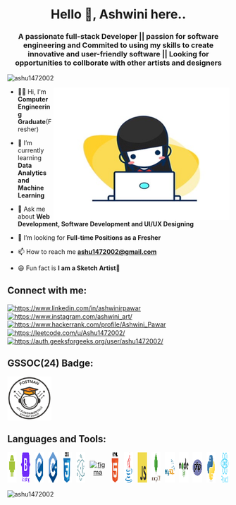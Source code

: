 <h1 align="center">Hello 👋, Ashwini here..</h1>
<h3 align="center">A passionate full-stack Developer || passion for software engineering and Commited to using my skills to create innovative and user-friendly software || Looking for opportunities to collborate with other artists and designers</h3>

<p align="left"> <img src="https://komarev.com/ghpvc/?username=ashu1472002&label=Profile%20views&color=0e75b6&style=flat" alt="ashu1472002" /> </p>
<img align="right" alt="coding" width="400" height="300" src="img_git.jpg">

- 👩‍💻 Hi, I'm **Computer Engineering Graduate**(Fresher)

- 🌱 I’m currently learning **Data Analytics and Machine Learning**

- 💬 Ask me about **Web Development, Software Development and UI/UX Designing**

- 🤔 I’m looking for **Full-time Positions as a Fresher**

- 📫 How to reach me **ashu1472002@gmail.com**

- 😄 Fun fact is **I am a Sketch Artist💖**

## Connect with me:
<p align="left">
<a href="https://linkedin.com/in/ashwinirpawar" target="blank"><img align="center" src="https://raw.githubusercontent.com/rahuldkjain/github-profile-readme-generator/master/src/images/icons/Social/linked-in-alt.svg" alt="https://www.linkedin.com/in/ashwinirpawar" height="30" width="40" /></a>
<a href="https://www.instagram.com/ashwini_art/" target="blank"><img align="center" src="https://raw.githubusercontent.com/rahuldkjain/github-profile-readme-generator/master/src/images/icons/Social/instagram.svg" alt="https://www.instagram.com/ashwini_art/" height="30" width="40" /></a>
<a href="https://www.hackerrank.com/profile/Ashwini_Pawar" target="blank"><img align="center" src="https://raw.githubusercontent.com/rahuldkjain/github-profile-readme-generator/master/src/images/icons/Social/hackerrank.svg" alt="https://www.hackerrank.com/profile/Ashwini_Pawar" height="30" width="40" /></a>
<a href="https://leetcode.com/u/Ashu1472002/" target="blank"><img align="center" src="https://raw.githubusercontent.com/rahuldkjain/github-profile-readme-generator/master/src/images/icons/Social/leet-code.svg" alt="https://leetcode.com/u/Ashu1472002/" height="30" width="40" /></a>
<a href="https://www.geeksforgeeks.org/user/ashu1472002/" target="blank"><img align="center" src="https://raw.githubusercontent.com/rahuldkjain/github-profile-readme-generator/master/src/images/icons/Social/geeks-for-geeks.svg" alt="https://auth.geeksforgeeks.org/user/ashu1472002/" height="30" width="40" /></a>
</p>

## GSSOC(24) Badge:
<div style='display:flex; align-items:left; gap: 10px;' align='left'>
<img src="https://raw.githubusercontent.com/girlscript/gssoc-website-new/main/public/badges/postman.png" width="100px" height="100px" />
</div>

## Languages and Tools:
<div style='display:flex; align-items:center; gap: 10px;' align='center'>
<a href="https://developer.android.com" target="_blank" rel="noreferrer"> <img src="https://raw.githubusercontent.com/devicons/devicon/master/icons/android/android-original-wordmark.svg" alt="android" width="70px" height="70px"/> </a> 
<a href="https://getbootstrap.com" target="_blank" rel="noreferrer"> <img src="https://raw.githubusercontent.com/devicons/devicon/master/icons/bootstrap/bootstrap-plain-wordmark.svg" alt="bootstrap" width="70px" height="70px"/> </a> 
<a href="https://www.cprogramming.com/" target="_blank" rel="noreferrer"> <img src="https://raw.githubusercontent.com/devicons/devicon/master/icons/c/c-original.svg" alt="c" width="70px" height="70px"/> </a> 
<a href="https://www.w3schools.com/cpp/" target="_blank" rel="noreferrer"> <img src="https://raw.githubusercontent.com/devicons/devicon/master/icons/cplusplus/cplusplus-original.svg" alt="cplusplus" width="70px" height="70px"/> </a> 
<a href="https://www.w3schools.com/css/" target="_blank" rel="noreferrer"> <img src="https://raw.githubusercontent.com/devicons/devicon/master/icons/css3/css3-original-wordmark.svg" alt="css3" width="70px" height="70px"/> </a> 
<a href="https://www.electronjs.org" target="_blank" rel="noreferrer"> <img src="https://raw.githubusercontent.com/devicons/devicon/master/icons/electron/electron-original.svg" alt="electron" width="70px" height="70px"/> </a> 
<a href="https://www.figma.com/" target="_blank" rel="noreferrer"> <img src="https://www.vectorlogo.zone/logos/figma/figma-icon.svg" alt="figma" width="70px" height="70px"/> </a> 
<a href="https://www.w3.org/html/" target="_blank" rel="noreferrer"> <img src="https://raw.githubusercontent.com/devicons/devicon/master/icons/html5/html5-original-wordmark.svg" alt="html5" width="70px" height="70px"/> </a> <a href="https://www.java.com" target="_blank" rel="noreferrer"> <img src="https://raw.githubusercontent.com/devicons/devicon/master/icons/java/java-original.svg" alt="java" width="70px" height="70px"/> </a> 
<a href="https://developer.mozilla.org/en-US/docs/Web/JavaScript" target="_blank" rel="noreferrer"> <img src="https://raw.githubusercontent.com/devicons/devicon/master/icons/javascript/javascript-original.svg" alt="javascript" width="70px" height="70px"/> </a> 
<a href="https://www.mongodb.com/" target="_blank" rel="noreferrer"> <img src="https://raw.githubusercontent.com/devicons/devicon/master/icons/mongodb/mongodb-original-wordmark.svg" alt="mongodb" width="70px" height="70px"/> </a> 
<a href="https://www.mysql.com/" target="_blank" rel="noreferrer"> <img src="https://raw.githubusercontent.com/devicons/devicon/master/icons/mysql/mysql-original-wordmark.svg" alt="mysql" width="70px" height="70px"/> </a> 
<a href="https://nodejs.org" target="_blank" rel="noreferrer"> <img src="https://raw.githubusercontent.com/devicons/devicon/master/icons/nodejs/nodejs-original-wordmark.svg" alt="nodejs" width="70px" height="70px"/> </a>
<a href="https://www.php.net" target="_blank" rel="noreferrer"> <img src="https://raw.githubusercontent.com/devicons/devicon/master/icons/php/php-original.svg" alt="php" width="70px" height="70px"/> </a> 
<a href="https://www.python.org" target="_blank" rel="noreferrer"> <img src="https://raw.githubusercontent.com/devicons/devicon/master/icons/python/python-original.svg" alt="python" width="70px" height="70px"/> </a> 
<a href="https://reactjs.org/" target="_blank" rel="noreferrer"> <img src="https://raw.githubusercontent.com/devicons/devicon/master/icons/react/react-original-wordmark.svg" alt="react" width="70px" height="70px"/> </a> 
</div>

<div style='display:flex; align-items:left; gap: 10px;' align='left'>
<p><img align="left" src="https://github-readme-stats.vercel.app/api/top-langs?username=ashu1472002&show_icons=true&locale=en&layout=compact" alt="ashu1472002" width="500px" height="500px" /></p>
</div>


<!--
**Ashu1472002/Ashu1472002** is a ✨ _special_ ✨ repository because its `README.md` (this file) appears on your GitHub profile.

Here are some ideas to get you started:

- 🔭 I’m currently working on ...
- 🌱 I’m currently learning ...
- 👯 I’m looking to collaborate on ...
- 🤔 I’m looking for help with ...
- 💬 Ask me about ...
- 📫 How to reach me: ...
- 😄 Pronouns: ...
- ⚡ Fun fact: ...
-->
